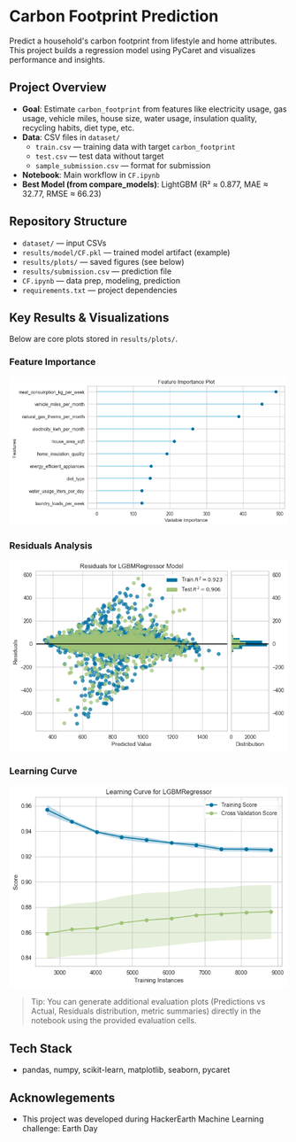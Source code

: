 # Carbon Footprint Prediction

Predict a household's carbon footprint from lifestyle and home attributes. This project builds a regression model using PyCaret and visualizes performance and insights.

## Project Overview
- __Goal__: Estimate `carbon_footprint` from features like electricity usage, gas usage, vehicle miles, house size, water usage, insulation quality, recycling habits, diet type, etc.
- __Data__: CSV files in `dataset/`
  - `train.csv` — training data with target `carbon_footprint`
  - `test.csv` — test data without target
  - `sample_submission.csv` — format for submission
- __Notebook__: Main workflow in `CF.ipynb`
- __Best Model (from compare_models)__: LightGBM (R² ≈ 0.877, MAE ≈ 32.77, RMSE ≈ 66.23)

## Repository Structure
- `dataset/` — input CSVs
- `results/model/CF.pkl` — trained model artifact (example)
- `results/plots/` — saved figures (see below)
- `results/submission.csv` — prediction file
- `CF.ipynb` — data prep, modeling, prediction
- `requirements.txt` — project dependencies

## Key Results & Visualizations
Below are core plots stored in `results/plots/`.

### Feature Importance
![Feature Importance](results/plots/Feature_imp.png)

### Residuals Analysis
![Residuals](results/plots/Residuals.png)

### Learning Curve
![Learning Curve](results/plots/learning_curve.png)

> Tip: You can generate additional evaluation plots (Predictions vs Actual, Residuals distribution, metric summaries) directly in the notebook using the provided evaluation cells.

## Tech Stack
- pandas, numpy, scikit-learn, matplotlib, seaborn, pycaret

## Acknowlegements
- This project was developed during HackerEarth Machine Learning challenge: Earth Day
